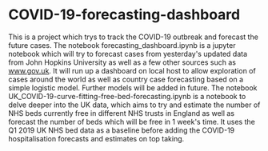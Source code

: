 # COVID-19-forecasting-dashboard
This is a project which trys to track the COVID-19 outbreak and forecast the future cases.
The notebook forecasting_dashboard.ipynb is a jupyter notebook which will try to forecast cases from yesterday's updated data from John Hopkins University as well as a few other sources such as www.gov.uk. It will run up a dashboard on local host to allow exploration of cases around the world as well as country case forecasting based on a simple logistic model. Further models will be added in future.
The notebook UK_COVID-19-curve-fitting-free-bed-forecasting.ipynb is a notebook to delve deeper into the UK data, which aims to try and estimate the number of NHS beds currently free in different NHS trusts in England as well as forecast the number of beds which will be free in 1 week's time. It uses the Q1 2019 UK NHS bed data as a baseline before adding the COVID-19 hospitalisation forecasts and estimates on top taking.
